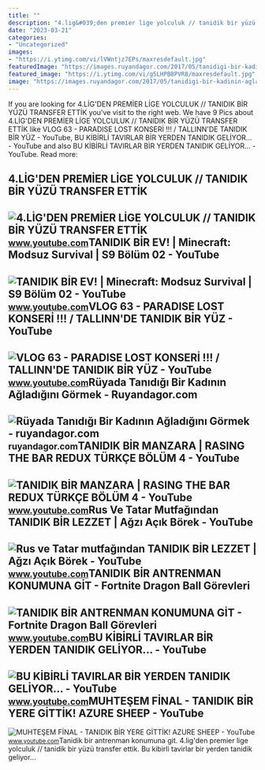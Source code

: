 ```yaml
---
title: ""
description: "4.li̇g&#039;den premi̇er li̇ge yolculuk // tanidik bi̇r yüzü transfer etti̇k"
date: "2023-03-21"
categories:
- "Uncategorized"
images:
- "https://i.ytimg.com/vi/lVWntjz7EPs/maxresdefault.jpg"
featuredImage: "https://images.ruyandagor.com/2017/05/tanidigi-bir-kadinin-agladigini-gormek-1429.jpg"
featured_image: "https://i.ytimg.com/vi/g5LHPB8PVR8/maxresdefault.jpg"
image: "https://images.ruyandagor.com/2017/05/tanidigi-bir-kadinin-agladigini-gormek-1429.jpg"
---
```


If you are looking for 4.LİG'DEN PREMİER LİGE YOLCULUK // TANIDIK BİR YÜZÜ TRANSFER ETTİK you've visit to the right web. We have 9 Pics about 4.LİG'DEN PREMİER LİGE YOLCULUK // TANIDIK BİR YÜZÜ TRANSFER ETTİK like VLOG 63 - PARADISE LOST KONSERİ !!! / TALLINN'DE TANIDIK BİR YÜZ - YouTube, BU KİBİRLİ TAVIRLAR BİR YERDEN TANIDIK GELİYOR... - YouTube and also BU KİBİRLİ TAVIRLAR BİR YERDEN TANIDIK GELİYOR... - YouTube. Read more:

4.LİG'DEN PREMİER LİGE YOLCULUK // TANIDIK BİR YÜZÜ TRANSFER ETTİK
------------------------------------------------------------------

 ![4.LİG'DEN PREMİER LİGE YOLCULUK // TANIDIK BİR YÜZÜ TRANSFER ETTİK](https://i.ytimg.com/vi/MWpMAj7lXZg/maxresdefault.jpg) <small>www.youtube.com</small>TANIDIK BİR EV! | Minecraft: Modsuz Survival | S9 Bölüm 02 - YouTube
--------------------------------------------------------------------

 ![TANIDIK BİR EV! | Minecraft: Modsuz Survival | S9 Bölüm 02 - YouTube](https://i.ytimg.com/vi/tV3TD9BhhwU/maxresdefault.jpg) <small>www.youtube.com</small>VLOG 63 - PARADISE LOST KONSERİ !!! / TALLINN'DE TANIDIK BİR YÜZ - YouTube
--------------------------------------------------------------------------

 ![VLOG 63 - PARADISE LOST KONSERİ !!! / TALLINN'DE TANIDIK BİR YÜZ - YouTube](https://i.ytimg.com/vi/g5LHPB8PVR8/maxresdefault.jpg) <small>www.youtube.com</small>Rüyada Tanıdığı Bir Kadının Ağladığını Görmek - Ruyandagor.com
--------------------------------------------------------------

 ![Rüyada Tanıdığı Bir Kadının Ağladığını Görmek - ruyandagor.com](https://images.ruyandagor.com/2017/05/tanidigi-bir-kadinin-agladigini-gormek-1429.jpg) <small>ruyandagor.com</small>TANIDIK BİR MANZARA | RASING THE BAR REDUX TÜRKÇE BÖLÜM 4 - YouTube
-------------------------------------------------------------------

 ![TANIDIK BİR MANZARA | RASING THE BAR REDUX TÜRKÇE BÖLÜM 4 - YouTube](https://i.ytimg.com/vi/cvVuddfA18c/maxresdefault.jpg) <small>www.youtube.com</small>Rus Ve Tatar Mutfağından TANIDIK BİR LEZZET | Ağzı Açık Börek - YouTube
-----------------------------------------------------------------------

 ![Rus ve Tatar mutfağından TANIDIK BİR LEZZET | Ağzı Açık Börek - YouTube](https://i.ytimg.com/vi/z6V3yLU_6Xs/maxresdefault.jpg) <small>www.youtube.com</small>TANIDIK BİR ANTRENMAN KONUMUNA GİT - Fortnite Dragon Ball Görevleri
-------------------------------------------------------------------

 ![TANIDIK BİR ANTRENMAN KONUMUNA GİT - Fortnite Dragon Ball Görevleri](https://i.ytimg.com/vi/TDSMRiXsj48/maxresdefault.jpg) <small>www.youtube.com</small>BU KİBİRLİ TAVIRLAR BİR YERDEN TANIDIK GELİYOR... - YouTube
-----------------------------------------------------------

 ![BU KİBİRLİ TAVIRLAR BİR YERDEN TANIDIK GELİYOR... - YouTube](https://i.ytimg.com/vi/lVWntjz7EPs/maxresdefault.jpg) <small>www.youtube.com</small>MUHTEŞEM FİNAL - TANIDIK BİR YERE GİTTİK! AZURE SHEEP - YouTube
---------------------------------------------------------------

 ![MUHTEŞEM FİNAL - TANIDIK BİR YERE GİTTİK! AZURE SHEEP - YouTube](https://i.ytimg.com/vi/O0bHWUbWGtY/maxresdefault.jpg) <small>www.youtube.com</small>Tanidik bi̇r antrenman konumuna gi̇t. 4.li̇g'den premi̇er li̇ge yolculuk // tanidik bi̇r yüzü transfer etti̇k. Bu ki̇bi̇rli̇ tavirlar bi̇r yerden tanidik geli̇yor...
